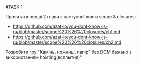 #TASK 1

Прочитати перші 2 глави з наступної книги scope & closures:
  - https://github.com/azat-io/you-dont-know-js-ru/blob/master/scope%20%26%20closures/ch1.md
  - https://github.com/azat-io/you-dont-know-js-ru/blob/master/scope%20%26%20closures/ch2.md
  
Розробити гру "Камінь, ножниці, папір" без DOM бажано з використанням hoisting(всплытия)"
